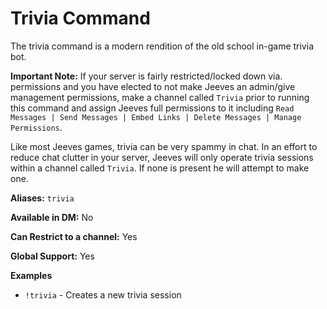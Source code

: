 # Trivia Command

The trivia command is a modern rendition of the old school in-game trivia bot.

**Important Note:** If your server is fairly restricted/locked down via. permissions and you have elected to not make Jeeves an admin/give management permissions, make a channel called `Trivia` prior to running this command and assign Jeeves full permissions to it including `Read Messages | Send Messages | Embed Links | Delete Messages | Manage Permissions`.

Like most Jeeves games, trivia can be very spammy in chat. In an effort to reduce chat clutter in your server, Jeeves will only operate trivia sessions within a channel called `Trivia`. If none is present he will attempt to make one.


**Aliases:** `trivia`

**Available in DM:** No

**Can Restrict to a channel:** Yes

**Global Support:** Yes

**Examples**

* `!trivia` - Creates a new trivia session